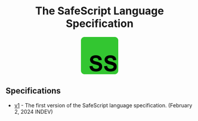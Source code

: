 <div align="center">
<h1>The SafeScript Language Specification</h1>
<img id="logo" alt="logo" src="./.github/logo.png" width="100" height="100">
</div>

## Specifications

- [v1](./SPECv1.md) - The first version of the SafeScript language specification. (February 2, 2024 INDEV)
